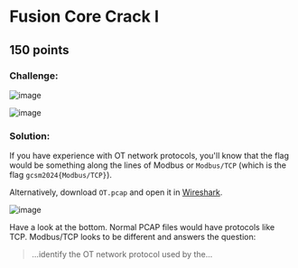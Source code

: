 # Fusion Core Crack I
## 150 points

### Challenge:
![image](https://github.com/user-attachments/assets/67eff8a2-a768-4149-bf6e-f2f5c978bbef)

![image](https://github.com/user-attachments/assets/1aa49363-6434-4c9b-b218-8aaf3b2ca9a0)

### Solution:
If you have experience with OT network protocols, you'll know that the flag would be something along the lines of Modbus or `Modbus/TCP` (which is the flag `gcsm2024{Modbus/TCP}`).

Alternatively, download `OT.pcap` and open it in [Wireshark](https://wireshark.org/).

![image](https://github.com/user-attachments/assets/47064434-d3e2-4977-90c7-253048e19b67)

Have a look at the bottom. Normal PCAP files would have protocols like TCP. Modbus/TCP looks to be different and answers the question:
>...identify the OT network protocol used by the...
